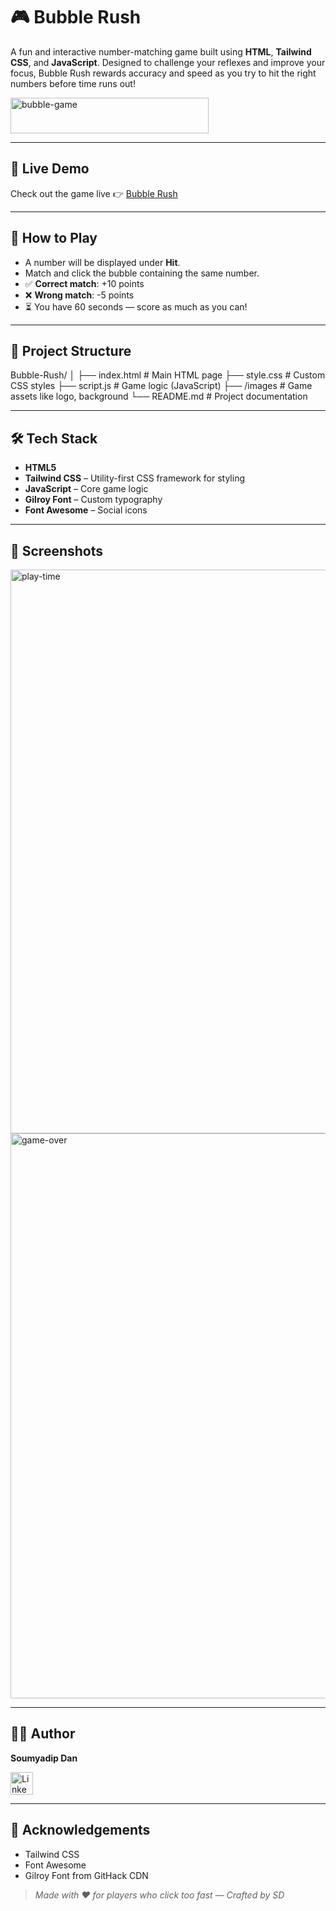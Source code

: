 # 🎮 Bubble Rush

A fun and interactive number-matching game built using **HTML**, **Tailwind CSS**, and **JavaScript**. Designed to challenge your reflexes and improve your focus, Bubble Rush rewards accuracy and speed as you try to hit the right numbers before time runs out!

<img width="317" height="57" alt="bubble-game" src="https://github.com/user-attachments/assets/b4e5a85b-391d-4693-a341-cbd353ccddce" />

---

## 🚀 Live Demo

Check out the game live 👉 [Bubble Rush](https://sdan-07.github.io/Bubble-Rush/)  

---

## 🧠 How to Play

- A number will be displayed under **Hit**.
- Match and click the bubble containing the same number.
- ✅ **Correct match**: +10 points  
- ❌ **Wrong match**: -5 points  
- ⏳ You have 60 seconds — score as much as you can!

---

## 📁 Project Structure

Bubble-Rush/
│
├── index.html # Main HTML page
├── style.css # Custom CSS styles
├── script.js # Game logic (JavaScript)
├── /images # Game assets like logo, background
└── README.md # Project documentation

---

## 🛠️ Tech Stack

- **HTML5**
- **Tailwind CSS** – Utility-first CSS framework for styling
- **JavaScript** – Core game logic
- **Gilroy Font** – Custom typography
- **Font Awesome** – Social icons

---

## 📸 Screenshots

<img width="1919" height="902" alt="play-time" src="https://github.com/user-attachments/assets/99556869-85df-449d-b411-55c5f318ca77" />

<br>

<img width="1919" height="904" alt="game-over" src="https://github.com/user-attachments/assets/9a80b492-c097-48ab-bde6-2d0a290fd957" />


---

## 🧑‍💻 Author  

**Soumyadip Dan**  

<p align="left">
  <a href="https://www.linkedin.com/in/soumyadip-dan-538320303/" target="_blank" title="LinkedIn">
    <img src="https://cdn.jsdelivr.net/gh/devicons/devicon/icons/linkedin/linkedin-original.svg" alt="LinkedIn" width="36" height="36"/>
  </a>
</p>



---

## 🙌 Acknowledgements

- Tailwind CSS
- Font Awesome
- Gilroy Font from GitHack CDN

> *Made with ❤️ for players who click too fast — Crafted by SD*


